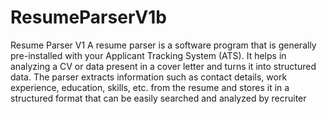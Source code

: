 # ResumeParserV1b
Resume Parser V1 
A resume parser is a software program that is generally pre-installed with your Applicant Tracking System (ATS). It helps in analyzing a CV or data present in a cover letter and turns it into structured data. The parser extracts information such as contact details, work experience, education, skills, etc. from the resume and stores it in a structured format that can be easily searched and analyzed by recruiter
